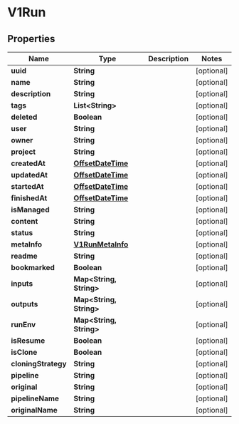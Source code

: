 
# V1Run

## Properties
Name | Type | Description | Notes
------------ | ------------- | ------------- | -------------
**uuid** | **String** |  |  [optional]
**name** | **String** |  |  [optional]
**description** | **String** |  |  [optional]
**tags** | **List&lt;String&gt;** |  |  [optional]
**deleted** | **Boolean** |  |  [optional]
**user** | **String** |  |  [optional]
**owner** | **String** |  |  [optional]
**project** | **String** |  |  [optional]
**createdAt** | [**OffsetDateTime**](OffsetDateTime.md) |  |  [optional]
**updatedAt** | [**OffsetDateTime**](OffsetDateTime.md) |  |  [optional]
**startedAt** | [**OffsetDateTime**](OffsetDateTime.md) |  |  [optional]
**finishedAt** | [**OffsetDateTime**](OffsetDateTime.md) |  |  [optional]
**isManaged** | **String** |  |  [optional]
**content** | **String** |  |  [optional]
**status** | **String** |  |  [optional]
**metaInfo** | [**V1RunMetaInfo**](V1RunMetaInfo.md) |  |  [optional]
**readme** | **String** |  |  [optional]
**bookmarked** | **Boolean** |  |  [optional]
**inputs** | **Map&lt;String, String&gt;** |  |  [optional]
**outputs** | **Map&lt;String, String&gt;** |  |  [optional]
**runEnv** | **Map&lt;String, String&gt;** |  |  [optional]
**isResume** | **Boolean** |  |  [optional]
**isClone** | **Boolean** |  |  [optional]
**cloningStrategy** | **String** |  |  [optional]
**pipeline** | **String** |  |  [optional]
**original** | **String** |  |  [optional]
**pipelineName** | **String** |  |  [optional]
**originalName** | **String** |  |  [optional]



